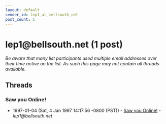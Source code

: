 ```yaml
---
layout: default
sender_id: lep1_at_bellsouth_net
post_count: 1
---
```


# lep1<span>@</span>bellsouth.net (1 post)

_Be aware that many list participants used multiple email addresses over their time active on the list. As such this page may not contain all threads available._

## Threads

### Saw you Online!
+ 1997-01-04 (Sat, 4 Jan 1997 14:17:56 -0800 (PST)) - [Saw you Online!](/archive/1997/01/bc47da0cb9ff52568783eaa54ebf2e6334786c9a1590e305075bb88bf1b9d5d6) - _lep1@bellsouth.net_

